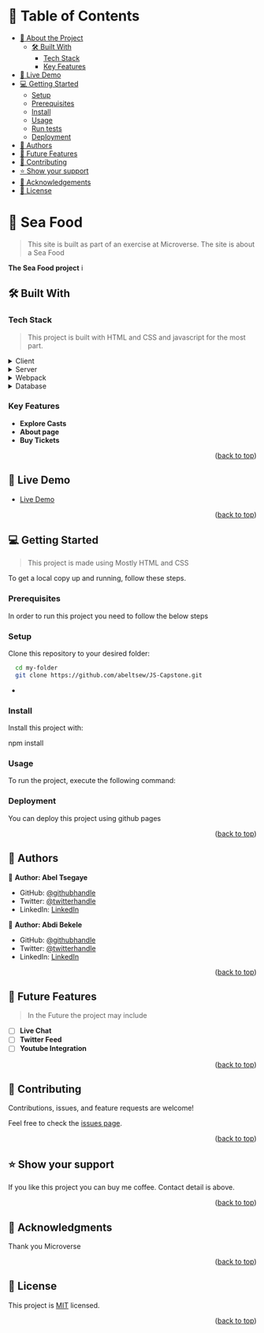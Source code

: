 <!-- TABLE OF CONTENTS -->

# 📗 Table of Contents

- [📖 About the Project](#about-project)
  - [🛠 Built With](#built-with)
    - [Tech Stack](#tech-stack)
    - [Key Features](#key-features)
- [🚀 Live Demo](#live-demo)
- [💻 Getting Started](#getting-started)
  - [Setup](#setup)
  - [Prerequisites](#prerequisites)
  - [Install](#install)
  - [Usage](#usage)
  - [Run tests](#run-tests)
  - [Deployment](#triangular_flag_on_post-deployment)
- [👥 Authors](#authors)
- [🔭 Future Features](#future-features)
- [🤝 Contributing](#contributing)
- [⭐️ Show your support](#support)
- [🙏 Acknowledgements](#acknowledgements)
- [📝 License](#license)

<!-- PROJECT DESCRIPTION -->

# 📖 Sea Food <a name="about-project"></a>

> This site is built as part of an exercise at Microverse. The site is about a Sea Food

**The Sea Food project** i

## 🛠 Built With <a name="built-with"></a>

### Tech Stack <a name="tech-stack"></a>

> This project is built with HTML and CSS and javascript for the most part.

<details>
  <summary>Client</summary>
  <ul>
    <li><a href="#">HTML</a></li>
  </ul>
</details>

<details>
  <summary>Server</summary>
  <ul>
    <li><a href="#">Live server</a></li>
  </ul>
</details>

<details>
  <summary>Webpack</summary>
  <ul>
    <li><a href="#">webpack</a></li>
  </ul>
</details>

<details>
<summary>Database</summary>
  <ul>
    <li><a href="#">No Databse</a></li>
  </ul>
</details>

<!-- Features -->

### Key Features <a name="key-features"></a>

- **Explore Casts**
- **About page**
- **Buy Tickets**

<p align="right">(<a href="#readme-top">back to top</a>)</p>

<!-- LIVE DEMO -->

## 🚀 Live Demo <a name="live-demo"></a>

- [Live Demo](https://abeltsew.github.io/JS-Capstone/)

<p align="right">(<a href="#readme-top">back to top</a>)</p>

<!-- GETTING STARTED -->

## 💻 Getting Started <a name="getting-started"></a>

> This project is made using Mostly HTML and CSS

To get a local copy up and running, follow these steps.

### Prerequisites

In order to run this project you need to follow the below steps

### Setup

Clone this repository to your desired folder:

```sh
  cd my-folder
  git clone https://github.com/abeltsew/JS-Capstone.git
```

-

### Install

Install this project with:

npm install

### Usage

To run the project, execute the following command:

<!--
Example command:

```sh
 index.html
```
--->

### Deployment

You can deploy this project using github pages

<p align="right">(<a href="#readme-top">back to top</a>)</p>

<!-- AUTHORS -->

## 👥 Authors <a name="authors"></a>

👤 **Author: Abel Tsegaye**

- GitHub: [@githubhandle](https://github.com/abeltsew)
- Twitter: [@twitterhandle](https://twitter.com/abeltsew)
- LinkedIn: [LinkedIn](https://linkedin.com/in/abeltsew)

👤 **Author: Abdi Bekele**

- GitHub: [@githubhandle](https://github.com/Lul-Abdifan)
- Twitter: [@twitterhandle](https://twitter.com/AbdiBekele68808)
- LinkedIn: [LinkedIn](https://www.linkedin.com/in/abdi-bekele-a63860254/)

<p align="right">(<a href="#readme-top">back to top</a>)</p>

<!-- FUTURE FEATURES -->

## 🔭 Future Features <a name="future-features"></a>

> In the Future the project may include

- [ ] **Live Chat**
- [ ] **Twitter Feed**
- [ ] **Youtube Integration**

<p align="right">(<a href="#readme-top">back to top</a>)</p>

<!-- CONTRIBUTING -->

## 🤝 Contributing <a name="contributing"></a>

Contributions, issues, and feature requests are welcome!

Feel free to check the [issues page](../../issues/).

<p align="right">(<a href="#readme-top">back to top</a>)</p>

<!-- SUPPORT -->

## ⭐️ Show your support <a name="support"></a>

If you like this project you can buy me coffee. Contact detail is above.

<p align="right">(<a href="#readme-top">back to top</a>)</p>

<!-- ACKNOWLEDGEMENTS -->

## 🙏 Acknowledgments <a name="acknowledgements"></a>

Thank you Microverse

<p align="right">(<a href="#readme-top">back to top</a>)</p>

<!-- LICENSE -->

## 📝 License <a name="license"></a>

This project is [MIT](./LICENSE) licensed.

<p align="right">(<a href="#readme-top">back to top</a>)</p>
